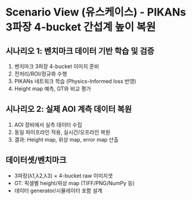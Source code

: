 # Scenario View (유스케이스) - PIKANs 3파장 4-bucket 간섭계 높이 복원

## 시나리오 1: 벤치마크 데이터 기반 학습 및 검증

1. 벤치마크 3파장 4-bucket 이미지 준비
2. 전처리/ROI/정규화 수행
3. PIKANs 네트워크 학습 (Physics-Informed loss 반영)
4. Height map 예측, GT와 비교 평가

## 시나리오 2: 실제 AOI 계측 데이터 복원

1. AOI 장비에서 실측 데이터 수집
2. 동일 파이프라인 적용, 실시간/오프라인 복원
3. 결과: Height map, 위상 map, error map 산출

## 데이터셋/벤치마크

- 3파장(λ1,λ2,λ3) × 4-bucket raw 이미지셋
- GT: 픽셀별 height/위상 map (TIFF/PNG/NumPy 등)
- 데이터 generator/시뮬레이터 포함 설계